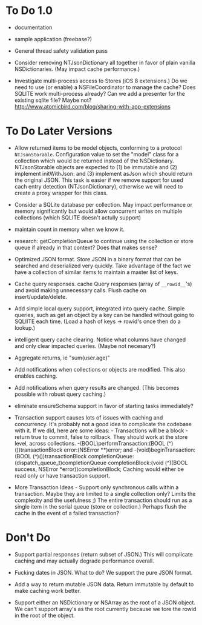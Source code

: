 To Do 1.0
=========

 - documentation

 - sample application (freebase?)

 - General thread safety validation pass

 - Consider removing NTJsonDictionary all together in favor of plain vanilla NSDictionaries. (May impact cache performance.)

 - Investigate multi-process access to Stores (iOS 8 extensions.) Do we need to use (or enable) a NSFileCoordinator to manage the cache? Does SQLITE work multi-process already? Can we add a presenter for the existing sqlite file? Maybe not? http://www.atomicbird.com/blog/sharing-with-app-extensions



To Do Later Versions
====================

- Allow returned items to be model objects, conforming to a protocol `NTJsonStorable`. Configuration value to set the "model" class for a collection which would be returned instead of the NSDictionary. NTJsonStorable objects are expected to (1) be immutable and (2) implement initWithJson: and (3) implement asJson which should return the original JSON. This task is easier if we remove support for used cach entry detection (NTJsonDictionary), otherwise we will need to create a proxy wrapper for this class.

 - Consider a SQLite database per collection. May impact performance or memory significantly but would allow concurrent writes on multiple collections (which SQLITE doesn't actully support)

 - maintain count in memory when we know it.
 
 - research: getCompletionQueue to continue using the collection or store queue if already in that context? Does that makes sense?
 
 - Optimized JSON format. Store JSON in a binary format that can be searched and deserialized very quickly.
   Take advantage of the fact we have a collection of similar items to maintain a master list of keys.
   
 - Cache query responses. cache Query responses (array of `__rowid__`'s) and avoid making unnecessary calls. Flush cache on insert/update/delete.
 
 - Add simple local query support, integrated into query cache. Simple queries, such as get an object by a key can be handled without going to SQLIITE
   each time. (Load a hash of keys -> rowid's once then do a lookup.)
   
 - intelligent query cache clearing. Notice what columns have changed and only clear impacted queries. (Maybe not necesary?)

 - Aggregate returns, ie "sum(user.age)"
 
 - Add notifications when collections or objects are modified. This also enables caching.
 
 - Add notifications when query results are changed. (This becomes possible with robust query caching.)

 - eliminate ensureSchema support in favor of starting tasks immediately?
 
  - Transaction support causes lots of issues with caching and concurrency. It's probably not a good idea to complicate the codebase with it.
   If we did, here are some ideas:  - Transactions will be a block - return true to commit, false to rollback. They should work at the store level, across 
   collections. -(BOOL)performTransaction:(BOOL (^)())transactionBlock error:(NSError **)error; and -(void)beginTransaction:(BOOL (^)())transactionBlock completionQueue:(dispatch_queue_t)completionQueue completionBlock:(void (^)(BOOL success, NSError *error))completionBlock; Caching would either be
    read only or have transaction support.
   
 - More Transaction Ideas - Support only synchronous calls within a transaction. Maybe they are limited to a single collection only? Limits the complexity and the usefulness ;) The entire transaction should run as a single item in the serial queue (store or collection.) Perhaps flush the cache in the event of a failed transaction?
 

Don't Do
========

 - Support partial responses (return subset of JSON.) This will complicate caching and may actually degrade performance overall.
 
 - Fucking dates in JSON. What to do? We support the pure JSON format.

 - Add a way to return mutable JSON data. Return immutable by default to make caching work better.
 
 - Support either an NSDictionary or NSArray as the root of a JSON object. We can't support array's as the root currently because we tore the rowid in the root
   of the object.

